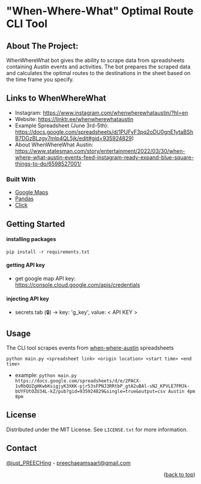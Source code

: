  # "When-Where-What" Optimal Route CLI Tool


## About The Project: 
WhenWhereWhat bot gives the ability to scrape data from spreadsheets containing Austin events and activities. The bot prepares the scraped data and calculates the optimal routes to the destinations in the sheet based on the time frame you specify.

## Links to WhenWhereWhat
* Instagram: https://www.instagram.com/whenwherewhataustin/?hl=en
* Website: https://linktr.ee/whenwherewhataustin
* Example Spreadsheet (June 3rd-5th): https://docs.google.com/spreadsheets/d/1PUFyF3pq2oDU0gnE1ytaBShB7DGzBLzgy7mlp4QL5jk/edit#gid=935924829)
* About WhenWhereWhat Austin: https://www.statesman.com/story/entertainment/2022/03/30/when-where-what-austin-events-feed-instagram-ready-expand-blue-square-things-to-do/6598527001/

### Built With

* [Google Maps](https://github.com/googlemaps/google-maps-services-python)
* [Pandas](https://pandas.pydata.org/)
* [Click](https://click.palletsprojects.com/en/8.1.x/)


<!-- GETTING STARTED -->
## Getting Started

#### installing packages
`pip install -r requirements.txt`

#### getting API key
- get google map API key: https://console.cloud.google.com/apis/credentials

#### injecting API key
- secrets tab (🔒) -> key: 'g_key', value: < API KEY >

<!-- USAGE EXAMPLES -->
## Usage

The CLI tool scrapes events from [when-where-austin](https://linktr.ee/whenwherewhataustin) spreadsheets

`python main.py <spreadsheet link> <origin location> <start time> <end time>`

* example:
`python main.py https://docs.google.com/spreadsheets/d/e/2PACX-1vRbQUZgHKwbKsigjyK3XKK-pjr53sFPNJ3RRtbP_gtA2uBAl-sN2_KPVLE7FMJk-bUYFUtOZU34L-kZ/pub?gid=935924829&single=true&output=csv Austin 4pm 8pm`


<!-- LICENSE -->
## License

Distributed under the MIT License. See `LICENSE.txt` for more information.


<!-- CONTACT -->
## Contact

[@just_PREECHing](https://twitter.com/just_PREECHing) - preechaeamsaart@gmail.com

<p align="right">(<a href="#top">back to top</a>)</p>

